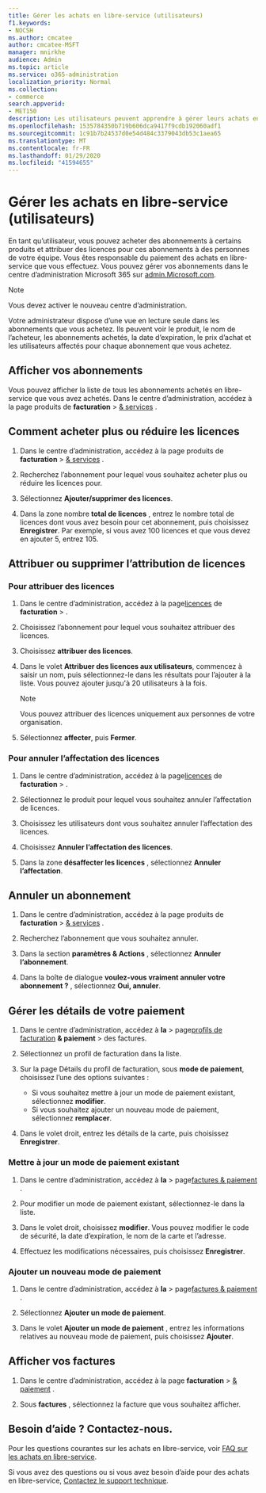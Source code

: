 ```yaml
---
title: Gérer les achats en libre-service (utilisateurs)
f1.keywords:
- NOCSH
ms.author: cmcatee
author: cmcatee-MSFT
manager: mnirkhe
audience: Admin
ms.topic: article
ms.service: o365-administration
localization_priority: Normal
ms.collection:
- commerce
search.appverid:
- MET150
description: Les utilisateurs peuvent apprendre à gérer leurs achats en libre-service.
ms.openlocfilehash: 1535784350b719b606dca9417f9cdb192060adf1
ms.sourcegitcommit: 1c91b7b24537d0e54d484c3379043db53c1aea65
ms.translationtype: MT
ms.contentlocale: fr-FR
ms.lasthandoff: 01/29/2020
ms.locfileid: "41594655"
---
```

# <a name="manage-self-service-purchases-users"></a>Gérer les achats en libre-service (utilisateurs)

En tant qu’utilisateur, vous pouvez acheter des abonnements à certains produits et attribuer des licences pour ces abonnements à des personnes de votre équipe. Vous êtes responsable du paiement des achats en libre-service que vous effectuez. Vous pouvez gérer vos abonnements dans le centre d’administration Microsoft 365 sur <a href="https://go.microsoft.com/fwlink/p/?linkid=2024339" target="_blank">admin.Microsoft.com</a>.

> [!NOTE]
> Vous devez activer le nouveau centre d’administration.

Votre administrateur dispose d’une vue en lecture seule dans les abonnements que vous achetez. Ils peuvent voir le produit, le nom de l’acheteur, les abonnements achetés, la date d’expiration, le prix d’achat et les utilisateurs affectés pour chaque abonnement que vous achetez.

## <a name="view-your-subscriptions"></a>Afficher vos abonnements

Vous pouvez afficher la liste de tous les abonnements achetés en libre-service que vous avez achetés. Dans le centre d’administration, accédez à la page produits de **facturation** > <a href="https://go.microsoft.com/fwlink/p/?linkid=842054" target="_blank">& services</a> .

## <a name="how-to-buy-more-or-reduce-licenses"></a>Comment acheter plus ou réduire les licences

1. Dans le centre d’administration, accédez à la page produits de **facturation** > <a href="https://go.microsoft.com/fwlink/p/?linkid=842054" target="_blank">& services</a> .

2. Recherchez l’abonnement pour lequel vous souhaitez acheter plus ou réduire les licences pour.

3. Sélectionnez **Ajouter/supprimer des licences**.

4. Dans la zone nombre **total de licences** , entrez le nombre total de licences dont vous avez besoin pour cet abonnement, puis choisissez **Enregistrer**.
Par exemple, si vous avez 100 licences et que vous devez en ajouter 5, entrez 105.

## <a name="assign-or-unassign-licenses"></a>Attribuer ou supprimer l’attribution de licences

### <a name="to-assign-licenses"></a>Pour attribuer des licences

1. Dans le centre d’administration, accédez à la page<a href="https://go.microsoft.com/fwlink/p/?linkid=842264" target="_blank">licences</a> de **facturation** > .

2. Choisissez l’abonnement pour lequel vous souhaitez attribuer des licences.

3. Choisissez **attribuer des licences**.

4. Dans le volet **Attribuer des licences aux utilisateurs**, commencez à saisir un nom, puis sélectionnez-le dans les résultats pour l’ajouter à la liste. Vous pouvez ajouter jusqu'à 20 utilisateurs à la fois.

    > [!NOTE]
    > Vous pouvez attribuer des licences uniquement aux personnes de votre organisation.

5. Sélectionnez **affecter**, puis **Fermer**.

### <a name="to-unassign-licenses"></a>Pour annuler l’affectation des licences

1. Dans le centre d’administration, accédez à la page<a href="https://go.microsoft.com/fwlink/p/?linkid=842264" target="_blank">licences</a> de **facturation** > .

2. Sélectionnez le produit pour lequel vous souhaitez annuler l’affectation de licences.

3. Choisissez les utilisateurs dont vous souhaitez annuler l’affectation des licences.

4. Choisissez **Annuler l’affectation des licences**.

5. Dans la zone **désaffecter les licences** , sélectionnez **Annuler l’affectation**.

## <a name="cancel-a-subscription"></a>Annuler un abonnement

1. Dans le centre d’administration, accédez à la page produits de **facturation** > <a href="https://go.microsoft.com/fwlink/p/?linkid=842054" target="_blank">& services</a> .

2. Recherchez l’abonnement que vous souhaitez annuler.

3. Dans la section **paramètres & Actions** , sélectionnez **Annuler l’abonnement**.

4. Dans la boîte de dialogue **voulez-vous vraiment annuler votre abonnement ?** , sélectionnez **Oui, annuler**.

## <a name="manage-your-payment-details"></a>Gérer les détails de votre paiement

1. Dans le centre d’administration, accédez à **la** > page<a href="https://go.microsoft.com/fwlink/p/?linkid=2103629" target="_blank">profils de facturation</a> **& paiement** > des factures.

2. Sélectionnez un profil de facturation dans la liste.

3. Sur la page Détails du profil de facturation, sous **mode de paiement**, choisissez l’une des options suivantes :

    - Si vous souhaitez mettre à jour un mode de paiement existant, sélectionnez **modifier**.
    - Si vous souhaitez ajouter un nouveau mode de paiement, sélectionnez **remplacer**.

4. Dans le volet droit, entrez les détails de la carte, puis choisissez **Enregistrer**.

### <a name="update-an-existing-payment-method"></a>Mettre à jour un mode de paiement existant

1. Dans le centre d’administration, accédez à **la** > page<a href="https://go.microsoft.com/fwlink/p/?linkid=848039" target="_blank">factures & paiement</a> .

2. Pour modifier un mode de paiement existant, sélectionnez-le dans la liste.

3. Dans le volet droit, choisissez **modifier**. Vous pouvez modifier le code de sécurité, la date d’expiration, le nom de la carte et l’adresse.

4. Effectuez les modifications nécessaires, puis choisissez **Enregistrer**.

### <a name="add-a-new-payment-method"></a>Ajouter un nouveau mode de paiement

1. Dans le centre d’administration, accédez à **la** > page<a href="https://go.microsoft.com/fwlink/p/?linkid=848039" target="_blank">factures & paiement</a> .

2. Sélectionnez **Ajouter un mode de paiement**.

3. Dans le volet **Ajouter un mode de paiement** , entrez les informations relatives au nouveau mode de paiement, puis choisissez **Ajouter**.

## <a name="view-your-invoices"></a>Afficher vos factures

1. Dans le centre d’administration, accédez à la page **facturation** > <a href="https://go.microsoft.com/fwlink/p/?linkid=848039" target="_blank">& paiement</a> .

2. Sous **factures** , sélectionnez la facture que vous souhaitez afficher.

## <a name="need-help-contact-us"></a>Besoin d’aide ? Contactez-nous.

Pour les questions courantes sur les achats en libre-service, voir [FAQ sur les achats en libre-service](self-service-purchase-faq.md).

Si vous avez des questions ou si vous avez besoin d’aide pour des achats en libre-service, [Contactez le support technique](https://docs.microsoft.com/office365/admin/contact-support-for-business-products).